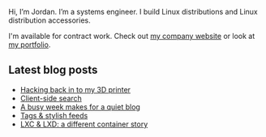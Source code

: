 Hi, I’m Jordan. I’m a systems engineer. I build Linux distributions and Linux distribution accessories.

I'm available for contract work. Check out [my company website](https://caketop.app/) or look at [my portfolio](https://jordemort.dev).

## Latest blog posts

<!-- BLOG-POST-LIST:START -->
- [Hacking back in to my 3D printer](https://jordemort.dev/blog/hacking-back-in-to-my-3d-printer/)
- [Client-side search](https://jordemort.dev/blog/client-side-search/)
- [A busy week makes for a quiet blog](https://jordemort.dev/blog/busy-week-quiet-blog/)
- [Tags &amp; stylish feeds](https://jordemort.dev/blog/tags-and-stylish-feeds/)
- [LXC &amp; LXD: a different container story](https://jordemort.dev/blog/lwn-lxc-lxd-a-different-container-story/)
<!-- BLOG-POST-LIST:END -->
